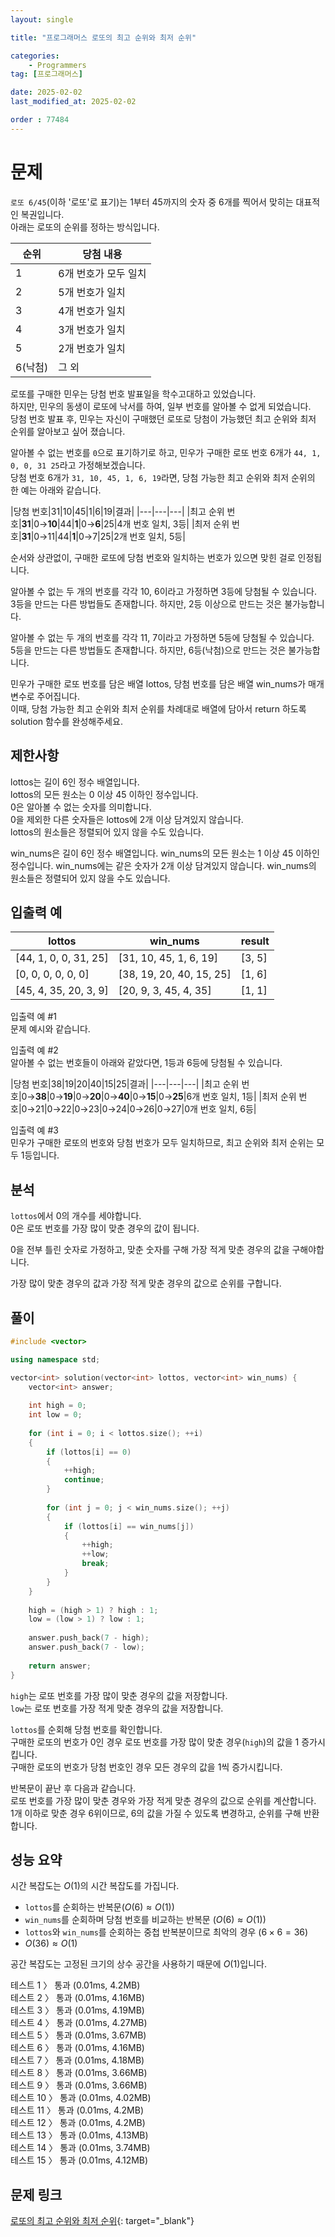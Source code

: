 ```yaml
---
layout: single

title: "프로그래머스 로또의 최고 순위와 최저 순위"

categories:
    - Programmers
tag: [프로그래머스]

date: 2025-02-02
last_modified_at: 2025-02-02

order : 77484
---
```


# 문제

`로또 6/45`(이하 '로또'로 표기)는 1부터 45까지의 숫자 중 6개를 찍어서 맞히는 대표적인 복권입니다.  
아래는 로또의 순위를 정하는 방식입니다.

|순위|당첨 내용|
|---|---|
|1|6개 번호가 모두 일치|
|2|5개 번호가 일치|
|3|4개 번호가 일치|
|4|3개 번호가 일치|
|5|	2개 번호가 일치|
|6(낙첨)|그 외|

로또를 구매한 민우는 당첨 번호 발표일을 학수고대하고 있었습니다.  
하지만, 민우의 동생이 로또에 낙서를 하여, 일부 번호를 알아볼 수 없게 되었습니다.  
당첨 번호 발표 후, 민우는 자신이 구매했던 로또로 당첨이 가능했던 최고 순위와 최저 순위를 알아보고 싶어 졌습니다.

알아볼 수 없는 번호를 `0`으로 표기하기로 하고, 민우가 구매한 로또 번호 6개가 `44, 1, 0, 0, 31 25`라고 가정해보겠습니다.  
당첨 번호 6개가 `31, 10, 45, 1, 6, 19`라면, 당첨 가능한 최고 순위와 최저 순위의 한 예는 아래와 같습니다.

|당첨 번호|31|10|45|1|6|19|결과|
|---|---|---|
|최고 순위 번호|__31__|0→__10__|44|__1__|0→__6__|25|4개 번호 일치, 3등|
|최저 순위 번호|__31__|0→11|44|__1__|0→7|25|2개 번호 일치, 5등|

순서와 상관없이, 구매한 로또에 당첨 번호와 일치하는 번호가 있으면 맞힌 걸로 인정됩니다.

알아볼 수 없는 두 개의 번호를 각각 10, 6이라고 가정하면 3등에 당첨될 수 있습니다.  
3등을 만드는 다른 방법들도 존재합니다. 하지만, 2등 이상으로 만드는 것은 불가능합니다.

알아볼 수 없는 두 개의 번호를 각각 11, 7이라고 가정하면 5등에 당첨될 수 있습니다.  
5등을 만드는 다른 방법들도 존재합니다. 하지만, 6등(낙첨)으로 만드는 것은 불가능합니다.

민우가 구매한 로또 번호를 담은 배열 lottos, 당첨 번호를 담은 배열 win_nums가 매개변수로 주어집니다.  
이때, 당첨 가능한 최고 순위와 최저 순위를 차례대로 배열에 담아서 return 하도록 solution 함수를 완성해주세요.

## 제한사항

lottos는 길이 6인 정수 배열입니다.  
lottos의 모든 원소는 0 이상 45 이하인 정수입니다.  
0은 알아볼 수 없는 숫자를 의미합니다.  
0을 제외한 다른 숫자들은 lottos에 2개 이상 담겨있지 않습니다.  
lottos의 원소들은 정렬되어 있지 않을 수도 있습니다.

win_nums은 길이 6인 정수 배열입니다.
win_nums의 모든 원소는 1 이상 45 이하인 정수입니다.
win_nums에는 같은 숫자가 2개 이상 담겨있지 않습니다.
win_nums의 원소들은 정렬되어 있지 않을 수도 있습니다.

## 입출력 예

|lottos|win_nums|result|
|---|---|---|
|[44, 1, 0, 0, 31, 25]|[31, 10, 45, 1, 6, 19]|[3, 5]|
|[0, 0, 0, 0, 0, 0]|[38, 19, 20, 40, 15, 25]|[1, 6]|
|[45, 4, 35, 20, 3, 9]|	[20, 9, 3, 45, 4, 35]|[1, 1]|

입출력 예 #1  
문제 예시와 같습니다.

입출력 예 #2  
알아볼 수 없는 번호들이 아래와 같았다면, 1등과 6등에 당첨될 수 있습니다.

|당첨 번호|38|19|20|40|15|25|결과|
|---|---|---|
|최고 순위 번호|0→__38__|0→__19__|0→__20__|0→__40__|0→__15__|0→__25__|6개 번호 일치, 1등|
|최저 순위 번호|0→21|0→22|0→23|0→24|0→26|0→27|0개 번호 일치, 6등|

입출력 예 #3  
민우가 구매한 로또의 번호와 당첨 번호가 모두 일치하므로, 최고 순위와 최저 순위는 모두 1등입니다.

## 분석

`lottos`에서 0의 개수를 세야합니다.  
0은 로또 번호를 가장 많이 맞춘 경우의 값이 됩니다.

0을 전부 틀린 숫자로 가정하고, 맞춘 숫자를 구해 가장 적게 맞춘 경우의 값을 구해야합니다.

가장 많이 맞춘 경우의 값과 가장 적게 맞춘 경우의 값으로 순위를 구합니다.

## 풀이

```cpp
#include <vector>

using namespace std;

vector<int> solution(vector<int> lottos, vector<int> win_nums) {
    vector<int> answer;
        
    int high = 0;
    int low = 0;
    
    for (int i = 0; i < lottos.size(); ++i)
    {
        if (lottos[i] == 0)
        {
            ++high;
            continue;
        }
        
        for (int j = 0; j < win_nums.size(); ++j)
        {
            if (lottos[i] == win_nums[j])
            {
                ++high;
                ++low;
                break;
            }   
        }
    }
    
    high = (high > 1) ? high : 1;
    low = (low > 1) ? low : 1;
    
    answer.push_back(7 - high);
    answer.push_back(7 - low);
    
    return answer;
}
```

`high`는 로또 번호를 가장 많이 맞춘 경우의 값을 저장합니다.  
`low`는 로또 번호를 가장 적게 맞춘 경우의 값을 저장합니다.

`lottos`를 순회해 당첨 번호를 확인합니다.  
구매한 로또의 번호가 0인 경우 로또 번호를 가장 많이 맞춘 경우(`high`)의 값을 1 증가시킵니다.  
구매한 로또의 번호가 당첨 번호인 경우 모든 경우의 값을 1씩 증가시킵니다.

반복문이 끝난 후 다음과 같습니다.  
로또 번호를 가장 많이 맞춘 경우와 가장 적게 맞춘 경우의 값으로 순위를 계산합니다.  
1개 이하로 맞춘 경우 6위이므로, 6의 값을 가질 수 있도록 변경하고, 순위를 구해 반환합니다.


## 성능 요약

시간 복잡도는 $O(1)$의 시간 복잡도를 가집니다.

- `lottos`를 순회하는 반복문($O(6) \approx O(1)$)
- `win_nums`를 순회하며 당첨 번호를 비교하는 반복문 ($O(6) \approx O(1)$)
- `lottos`와 `win_nums`를 순회하는 중첩 반복분이므로 최악의 경우 ($6 \times 6 = 36$)
- $O(36) \approx O(1)$

공간 복잡도는 고정된 크기의 상수 공간을 사용하기 때문에 $O(1)$입니다.

테스트 1 〉 통과 (0.01ms, 4.2MB)  
테스트 2 〉 통과 (0.01ms, 4.16MB)  
테스트 3 〉 통과 (0.01ms, 4.19MB)  
테스트 4 〉 통과 (0.01ms, 4.27MB)  
테스트 5 〉 통과 (0.01ms, 3.67MB)  
테스트 6 〉 통과 (0.01ms, 4.16MB)  
테스트 7 〉 통과 (0.01ms, 4.18MB)  
테스트 8 〉 통과 (0.01ms, 3.66MB)  
테스트 9 〉 통과 (0.01ms, 3.66MB)  
테스트 10 〉 통과 (0.01ms, 4.02MB)  
테스트 11 〉 통과 (0.01ms, 4.2MB)  
테스트 12 〉 통과 (0.01ms, 4.2MB)  
테스트 13 〉 통과 (0.01ms, 4.13MB)  
테스트 14 〉 통과 (0.01ms, 3.74MB)  
테스트 15 〉 통과 (0.01ms, 4.12MB)  

## 문제 링크

[로또의 최고 순위와 최저 순위](https://school.programmers.co.kr/learn/courses/30/lessons/77484#fn1){: target="_blank"}